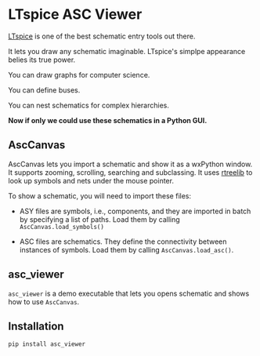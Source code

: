 # LTspice ASC Viewer

[LTspice](https://www.analog.com/en/design-center/design-tools-and-calculators/ltspice-simulator.html) is one of the best schematic entry tools out there.

It lets you draw any schematic imaginable. LTspice's simplpe appearance belies its true power.

You can draw graphs for computer science.

You can define buses.

You can nest schematics for complex hierarchies.

**Now if only we could use these schematics in a Python GUI.**

## AscCanvas
AscCanvas lets you import a schematic and show it as a wxPython window. It supports zooming, scrolling, searching and subclassing. It uses [rtreelib](https://github.com/lukas-shawford/rtreelib) to look up symbols and nets under the mouse pointer.

To show a schematic, you will need to import these files:

- ASY files are symbols, i.e., components, and they are imported in batch by specifying a list of paths. Load them by calling `AscCanvas.load_symbols()`

- ASC files are schematics. They define the connectivity between instances of symbols. Load them by calling `AscCanvas.load_asc()`.

## asc\_viewer
`asc_viewer` is a demo executable that lets you opens schematic and shows how to use `AscCanvas`.

## Installation
```pip install asc_viewer```
